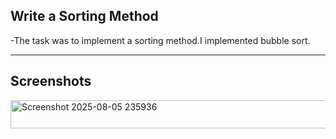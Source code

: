 ## Write a  Sorting Method

-The task was to implement a sorting method.I implemented bubble sort.

---

## Screenshots
<img width="1190" height="45" alt="Screenshot 2025-08-05 235936" src="https://github.com/user-attachments/assets/655a3313-0789-444b-8f50-64e33361b77f" />
